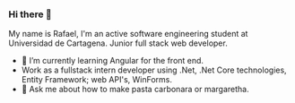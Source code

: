 ### Hi there 👋

My name is Rafael, I'm an active software engineering student at Universidad de Cartagena.  Junior full stack web developer.


- 🌱 I’m currently learning Angular for the front end.
-  Work as a fullstack intern developer using .Net, .Net Core technologies, Entity Framework; web API's, WinForms.
- 💬 Ask me about how to make pasta carbonara or margaretha.
